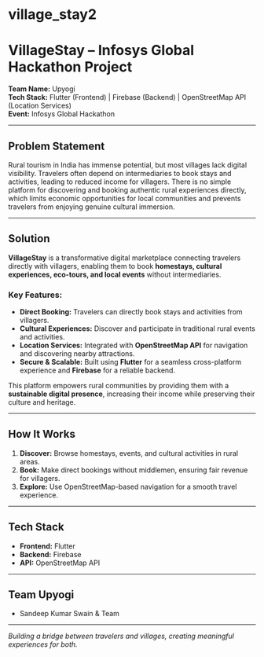 # village_stay2

# VillageStay – Infosys Global Hackathon Project

**Team Name:** Upyogi  
**Tech Stack:** Flutter (Frontend) | Firebase (Backend) | OpenStreetMap API (Location Services)  
**Event:** Infosys Global Hackathon  

---

## Problem Statement
Rural tourism in India has immense potential, but most villages lack digital visibility. Travelers often depend on intermediaries to book stays and activities, leading to reduced income for villagers. There is no simple platform for discovering and booking authentic rural experiences directly, which limits economic opportunities for local communities and prevents travelers from enjoying genuine cultural immersion.

---

## Solution
**VillageStay** is a transformative digital marketplace connecting travelers directly with villagers, enabling them to book **homestays, cultural experiences, eco-tours, and local events** without intermediaries.  

### Key Features:
- **Direct Booking:** Travelers can directly book stays and activities from villagers.  
- **Cultural Experiences:** Discover and participate in traditional rural events and activities.  
- **Location Services:** Integrated with **OpenStreetMap API** for navigation and discovering nearby attractions.  
- **Secure & Scalable:** Built using **Flutter** for a seamless cross-platform experience and **Firebase** for a reliable backend.  

This platform empowers rural communities by providing them with a **sustainable digital presence**, increasing their income while preserving their culture and heritage.  

---

## How It Works
1. **Discover:** Browse homestays, events, and cultural activities in rural areas.  
2. **Book:** Make direct bookings without middlemen, ensuring fair revenue for villagers.  
3. **Explore:** Use OpenStreetMap-based navigation for a smooth travel experience.  

---

## Tech Stack
- **Frontend:** Flutter  
- **Backend:** Firebase  
- **API:** OpenStreetMap API  

---

## Team Upyogi
- Sandeep Kumar Swain & Team  

---

*Building a bridge between travelers and villages, creating meaningful experiences for both.*  
